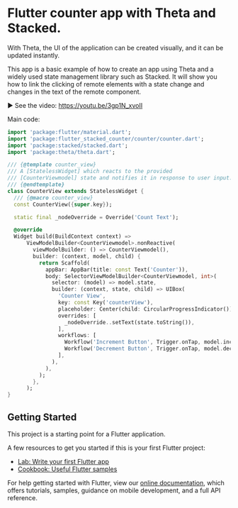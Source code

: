 # Flutter counter app with Theta and Stacked.


With Theta, the UI of the application can be created visually, and it can be updated instantly.

This app is a basic example of how to create an app using Theta and a widely used state management library such as Stacked. It will show you how to link the clicking of remote elements with a state change and changes in the text of the remote component.

▶️ See the video: https://youtu.be/3gp1N_xvoII

Main code:

```dart
import 'package:flutter/material.dart';
import 'package:flutter_stacked_counter/counter/counter.dart';
import 'package:stacked/stacked.dart';
import 'package:theta/theta.dart';

/// {@template counter_view}
/// A [StatelessWidget] which reacts to the provided
/// [CounterViewmodel] state and notifies it in response to user input.
/// {@endtemplate}
class CounterView extends StatelessWidget {
  /// {@macro counter_view}
  const CounterView({super.key});

  static final _nodeOverride = Override('Count Text');

  @override
  Widget build(BuildContext context) =>
      ViewModelBuilder<CounterViewmodel>.nonReactive(
        viewModelBuilder: () => CounterViewmodel(),
        builder: (context, model, child) {
          return Scaffold(
            appBar: AppBar(title: const Text('Counter')),
            body: SelectorViewModelBuilder<CounterViewmodel, int>(
              selector: (model) => model.state,
              builder: (context, state, child) => UIBox(
                'Counter View',
                key: const Key('counterView'),
                placeholder: Center(child: CircularProgressIndicator()),
                overrides: [
                  _nodeOverride..setText(state.toString()),
                ],
                workflows: [
                  Workflow('Increment Button', Trigger.onTap, model.increment),
                  Workflow('Decrement Button', Trigger.onTap, model.decrement),
                ],
              ),
            ),
          );
        },
      );
}

```

## Getting Started

This project is a starting point for a Flutter application.

A few resources to get you started if this is your first Flutter project:

- [Lab: Write your first Flutter app](https://flutter.dev/docs/get-started/codelab)
- [Cookbook: Useful Flutter samples](https://flutter.dev/docs/cookbook)

For help getting started with Flutter, view our
[online documentation](https://flutter.dev/docs), which offers tutorials,
samples, guidance on mobile development, and a full API reference.
